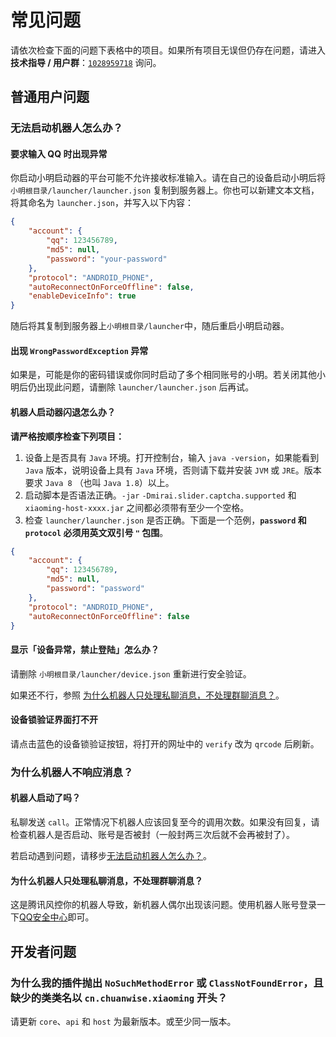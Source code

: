 # 常见问题
请依次检查下面的问题下表格中的项目。如果所有项目无误但仍存在问题，请进入**技术指导 / 用户群**：[`1028959718`](https://jq.qq.com/?_wv=1027&k=sjBXo6xh) 询问。

## 普通用户问题
### 无法启动机器人怎么办？
#### 要求输入 QQ 时出现异常
你启动小明启动器的平台可能不允许接收标准输入。请在自己的设备启动小明后将`小明根目录/launcher/launcher.json` 复制到服务器上。你也可以新建文本文档，将其命名为 `launcher.json`，并写入以下内容：
```json
{
    "account": {
        "qq": 123456789,
        "md5": null,
        "password": "your-password"
    },
    "protocol": "ANDROID_PHONE",
    "autoReconnectOnForceOffline": false,
    "enableDeviceInfo": true
}
```
随后将其复制到服务器上`小明根目录/launcher`中，随后重启小明启动器。

#### 出现 `WrongPasswordException` 异常
如果是，可能是你的密码错误或你同时启动了多个相同账号的小明。若关闭其他小明后仍出现此问题，请删除 `launcher/launcher.json` 后再试。

#### 机器人启动器闪退怎么办？
**请严格按顺序检查下列项目：**

1. 设备上是否具有 `Java` 环境。打开控制台，输入 `java -version`，如果能看到 `Java` 版本，说明设备上具有 `Java` 环境，否则请下载并安装 `JVM` 或 `JRE`。版本要求 `Java 8` （也叫 `Java 1.8`）以上。
1. 启动脚本是否语法正确。`-jar` `-Dmirai.slider.captcha.supported` 和 `xiaoming-host-xxxx.jar` 之间都必须带有至少一个空格。
1. 检查 `launcher/launcher.json` 是否正确。下面是一个范例，**`password` 和 `protocol` 必须用英文双引号 `"` 包围**。
```json
{
    "account": {
        "qq": 123456789,
        "md5": null,
        "password": "password"
    },
    "protocol": "ANDROID_PHONE",
    "autoReconnectOnForceOffline": false
}
```


#### 显示「设备异常，禁止登陆」怎么办？
请删除 `小明根目录/launcher/device.json` 重新进行安全验证。

如果还不行，参照 [为什么机器人只处理私聊消息，不处理群聊消息？](#为什么机器人只处理私聊消息，不处理群聊消息？)。

#### 设备锁验证界面打不开
请点击蓝色的设备锁验证按钮，将打开的网址中的 `verify` 改为 `qrcode` 后刷新。

### 为什么机器人不响应消息？
#### 机器人启动了吗？
私聊发送 `call`。正常情况下机器人应该回复至今的调用次数。如果没有回复，请检查机器人是否启动、账号是否被封（一般封两三次后就不会再被封了）。

若启动遇到问题，请移步[无法启动机器人怎么办？](#无法启动机器人怎么办？)。

#### 为什么机器人只处理私聊消息，不处理群聊消息？
这是腾讯风控你的机器人导致，新机器人偶尔出现该问题。使用机器人账号登录一下[QQ安全中心](https://aq.qq.com/cn2/index)即可。

## 开发者问题
### 为什么我的插件抛出 `NoSuchMethodError` 或 `ClassNotFoundError`，且缺少的类类名以 `cn.chuanwise.xiaoming` 开头？
请更新 `core`、`api` 和 `host` 为最新版本。或至少同一版本。